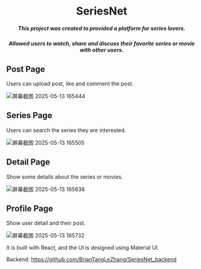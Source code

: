 <div align="center">
  <h1>SeriesNet</h1>
  
  <h5>This project was created to provided a platform for series lovers.</h5>
  <h5>Allowed users to watch, share and discuss their favorite series or movie with other users.</h5>
</div>


## Post Page
Users can upload post, like and comment the post.

![屏幕截图 2025-05-13 165444](https://github.com/user-attachments/assets/9f90faee-d753-42fc-8872-bbbc3d2ea05d)

## Series Page
Users can search the series they are interested.

![屏幕截图 2025-05-13 165505](https://github.com/user-attachments/assets/2deeeb79-9f81-413f-8803-aee966baf8c8)

## Detail Page
Show some details about the series or movies.

![屏幕截图 2025-05-13 165638](https://github.com/user-attachments/assets/601fae55-7683-4a45-85b6-9f7ac972b4d0)

## Profile Page
Show user detail and their post.

![屏幕截图 2025-05-13 165732](https://github.com/user-attachments/assets/486a2063-8178-4fb9-962a-91517e974abf)

It is built with React, and the UI is designed using Material UI.

Backend: https://github.com/BrianTangLeZhang/SeriesNet_backend
